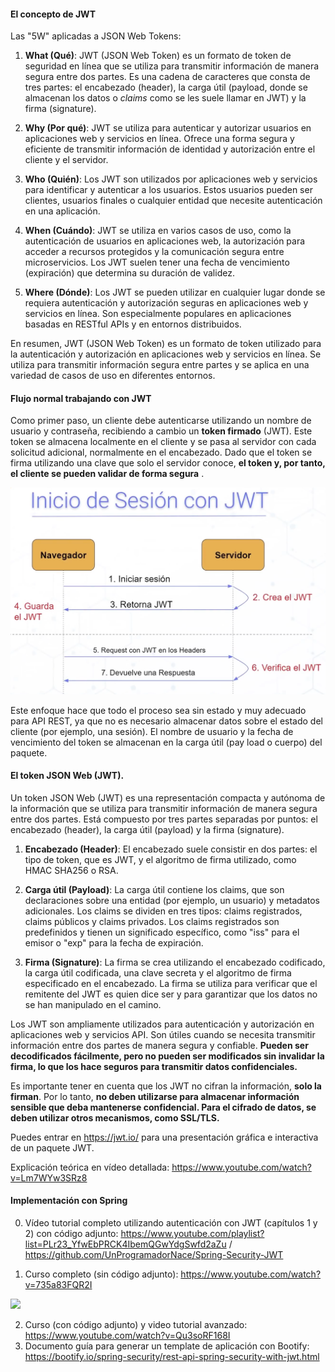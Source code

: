 #### El concepto de JWT

Las "5W" aplicadas a JSON Web Tokens:

1. **What (Qué)**: JWT (JSON Web Token) es un formato de token de seguridad en línea que se utiliza para transmitir información de manera segura entre dos partes. Es una cadena de caracteres que consta de tres partes: el encabezado (header), la carga útil (payload, donde se almacenan los datos o *claims* como se les suele llamar en JWT) y la firma (signature).

2. **Why (Por qué)**: JWT se utiliza para autenticar y autorizar usuarios en aplicaciones web y servicios en línea. Ofrece una forma segura y eficiente de transmitir información de identidad y autorización entre el cliente y el servidor.

3. **Who (Quién)**: Los JWT son utilizados por aplicaciones web y servicios para identificar y autenticar a los usuarios. Estos usuarios pueden ser clientes, usuarios finales o cualquier entidad que necesite autenticación en una aplicación.

4. **When (Cuándo)**: JWT se utiliza en varios casos de uso, como la autenticación de usuarios en aplicaciones web, la autorización para acceder a recursos protegidos y la comunicación segura entre microservicios. Los JWT suelen tener una fecha de vencimiento (expiración) que determina su duración de validez.

5. **Where (Dónde)**: Los JWT se pueden utilizar en cualquier lugar donde se requiera autenticación y autorización seguras en aplicaciones web y servicios en línea. Son especialmente populares en aplicaciones basadas en RESTful APIs y en entornos distribuidos.

En resumen, JWT (JSON Web Token) es un formato de token utilizado para la autenticación y autorización en aplicaciones web y servicios en línea. Se utiliza para transmitir información segura entre partes y se aplica en una variedad de casos de uso en diferentes entornos.

#### Flujo normal trabajando con JWT

Como primer paso, un cliente debe autenticarse utilizando un nombre de usuario y contraseña, recibiendo a cambio un **token firmado** (JWT). Este token se almacena localmente en el cliente y se pasa al servidor con cada solicitud adicional, normalmente en el encabezado. Dado que el token se firma utilizando una clave que solo el servidor conoce, **el token y, por tanto, el cliente se pueden validar de forma segura** .

![](Pasted%20image%2020240205172840.png)

Este enfoque hace que todo el proceso sea sin estado y muy adecuado para API REST, ya que no es necesario almacenar datos sobre el estado del cliente (por ejemplo, una sesión). El nombre de usuario y la fecha de vencimiento del token se almacenan en la carga útil (pay load o cuerpo) del paquete.

#### El token JSON Web (JWT).

Un token JSON Web (JWT) es una representación compacta y autónoma de la información que se utiliza para transmitir información de manera segura entre dos partes. Está compuesto por tres partes separadas por puntos: el encabezado (header), la carga útil (payload) y la firma (signature).

1. **Encabezado (Header)**: El encabezado suele consistir en dos partes: el tipo de token, que es JWT, y el algoritmo de firma utilizado, como HMAC SHA256 o RSA.

2. **Carga útil (Payload)**: La carga útil contiene los claims, que son declaraciones sobre una entidad (por ejemplo, un usuario) y metadatos adicionales. Los claims se dividen en tres tipos: claims registrados, claims públicos y claims privados. Los claims registrados son predefinidos y tienen un significado específico, como "iss" para el emisor o "exp" para la fecha de expiración.

3. **Firma (Signature)**: La firma se crea utilizando el encabezado codificado, la carga útil codificada, una clave secreta y el algoritmo de firma especificado en el encabezado. La firma se utiliza para verificar que el remitente del JWT es quien dice ser y para garantizar que los datos no se han manipulado en el camino.

Los JWT son ampliamente utilizados para autenticación y autorización en aplicaciones web y servicios API. Son útiles cuando se necesita transmitir información entre dos partes de manera segura y confiable. **Pueden ser decodificados fácilmente, pero no pueden ser modificados sin invalidar la firma, lo que los hace seguros para transmitir datos confidenciales.**

Es importante tener en cuenta que los JWT no cifran la información, **solo la firman**. Por lo tanto, **no deben utilizarse para almacenar información sensible que deba mantenerse confidencial. Para el cifrado de datos, se deben utilizar otros mecanismos, como SSL/TLS.**

Puedes entrar en https://jwt.io/ para una presentación gráfica e interactiva de un paquete JWT. 

Explicación teórica en vídeo detallada: https://www.youtube.com/watch?v=Lm7WYw3SRz8

#### Implementación con Spring

0. Vídeo tutorial completo utilizando autenticación con JWT (capítulos 1 y 2) con código adjunto: https://www.youtube.com/playlist?list=PLr23_YfwEbPRCK4IbemQGwYdgSwfd2aZu   / https://github.com/UnProgramadorNace/Spring-Security-JWT


1. Curso completo (sin código adjunto): https://www.youtube.com/watch?v=735a83FQR2I

![](Pasted%20image%2020240124123104.png)


2. Curso (con código adjunto) y video tutorial avanzado: https://www.youtube.com/watch?v=Qu3soRF168I
3. Documento guía para generar un template de aplicación con Bootify: https://bootify.io/spring-security/rest-api-spring-security-with-jwt.html